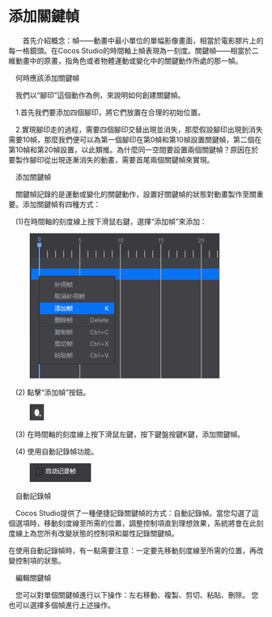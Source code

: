 # 添加關鍵幀
&emsp;&emsp;首先介紹概念：幀——動畫中最小單位的單幅影像畫面，相當於電影膠片上的每一格鏡頭。在Cocos Studio的時間軸上幀表現為一刻度。關鍵幀——相當於二維動畫中的原畫，指角色或者物體運動或變化中的關鍵動作所處的那一幀。

&emsp;何時應該添加關鍵幀 


&emsp;我們以“腳印”這個動作為例，來說明如何創建關鍵幀。

&emsp;1.首先我們要添加四個腳印，將它們放置在合理的初始位置。

&emsp;2.實現腳印走的過程，需要四個腳印交替出現並消失，那麼假設腳印出現到消失需要10幀，那麼我們便可以為第一個腳印在第0幀和第10幀設置關鍵幀，第二個在第10幀和第20幀設置，以此類推。為什麼同一空間要設置兩個關鍵幀？原因在於要製作腳印從出現逐漸消失的動畫，需要首尾兩個關鍵幀來實現。


&emsp;添加關鍵幀

&emsp;關鍵幀記錄的是運動或變化的關鍵動作，設置好關鍵幀的狀態對動畫製作至關重要。添加關鍵幀有四種方式：

&emsp;(1)在時間軸的刻度線上按下滑鼠右鍵，選擇“添加幀”來添加：

&emsp;&emsp;&emsp;![image](res/image004.png)

&emsp;(2) 點擊“添加幀”按鈕。

&emsp;&emsp;&emsp;![image](res/image008.png)

&emsp;(3) 在時間軸的刻度線上按下滑鼠左鍵，按下鍵盤按鍵K鍵，添加關鍵幀。

&emsp;(4) 使用自動記錄幀功能。

&emsp;&emsp;&emsp;![image](res/image006.png)

&emsp;自動記錄幀

&emsp;Cocos Studio提供了一種便捷記錄關鍵幀的方式：自動記錄幀。當您勾選了這個選項時，移動刻度線至所需的位置，調整控制項直到理想效果，系統將會在此刻度線上為您所有改變狀態的控制項和屬性記錄關鍵幀。

在使用自動記錄幀時，有一點需要注意：一定要先移動刻度線至所需的位置，再改變控制項的狀態。

&emsp;編輯關鍵幀 

&emsp;您可以對單個關鍵幀進行以下操作：左右移動、複製、剪切、粘貼、刪除。 您也可以選擇多個幀進行上述操作。
